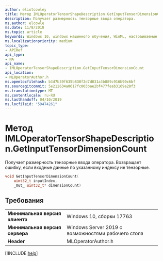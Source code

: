 ```yaml
---
author: eliotcowley
title: Метод IMLOperatorTensorShapeDescription.GetInputTensorDimensionCount
description: Получает размерность тензорные ввода оператора.
ms.author: elcowle
ms.date: 11/8/2018
ms.topic: article
keywords: Windows 10, windows машинного обучения, WinML, настраиваемые операторы, GetInputTensorDimensionCount
ms.localizationpriority: medium
topic_type:
- APIRef
api_type:
- NA
api_name:
- IMLOperatorTensorShapeDescription.GetInputTensorDimensionCount
api_location:
- MLOperatorAuthor.h
ms.openlocfilehash: b3d7b39f635b830f2d7d031a3b889c916b90c6bf
ms.sourcegitcommit: 5e212634a0617fc003bae2bf477feab3169e28f3
ms.translationtype: MT
ms.contentlocale: ru-RU
ms.lasthandoff: 04/10/2019
ms.locfileid: "59474261"
---
```

# <a name="imloperatortensorshapedescriptiongetinputtensordimensioncount-method"></a>Метод IMLOperatorTensorShapeDescription.GetInputTensorDimensionCount

Получает размерность тензорные ввода оператора. Возвращает ошибку, если входные данные по указанному индексу не тензорные.

```cpp
void GetInputTensorDimensionCount(
    uint32_t inputIndex, 
    _Out_ uint32_t* dimensionCount)
```

## <a name="requirements"></a>Требования

| | |
|-|-|
| **Минимальная версия клиента** | Windows 10, сборки 17763 |
| **Минимальная версия сервера** | Windows Server 2019 с возможностями рабочего стола |
| **Header** | MLOperatorAuthor.h |

[!INCLUDE [help](../includes/get-help.md)]
